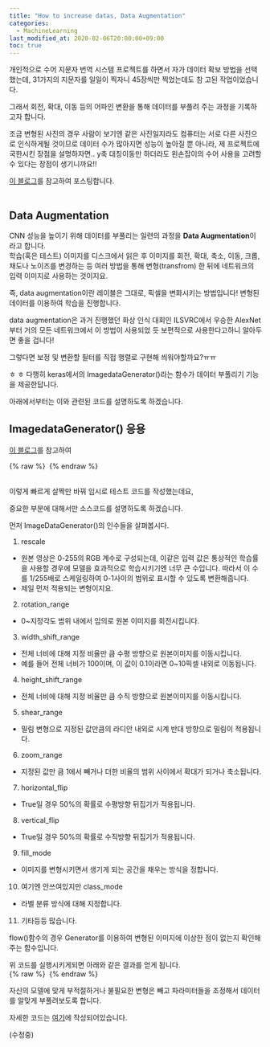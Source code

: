 ```yaml
---
title: "How to increase datas, Data Augmentation"
categories: 
  - MachineLearning
last_modified_at: 2020-02-06T20:00:00+09:00
toc: true
---
```


개인적으로 수어 지문자 번역 시스템 프로젝트를 하면서 자가 데이터 확보 방법을 선택했는데, 31가지의 지문자를 일일이 찍자니 45장씩만 찍었는데도 참 고된 작업이었습니다.<br/>

그래서 회전, 확대, 이동 등의 어파인 변환을 통해 데이터를 부풀려 주는 과정을 기록하고자 합니다.<br/>

조금 변형된 사진의 경우 사람이 보기엔 같은 사진일지라도 컴퓨터는 서로 다른 사진으로 인식하게될 것이므로 데이터 수가 많아지면 성능이 높아질 뿐 아니라, 제 프로젝트에 국한시킨 장점을 설명하자면.. y축 대칭이동만 하더라도 왼손잡이의 수어 사용을 고려할 수 있다는 장점이 생기니까요!!<br/>

[이 블로그](https://nmhkahn.github.io/CNN-Practice)를 참고하여 포스팅합니다.<br/><br/>

Data Augmentation
------
CNN 성능을 높이기 위해 데이터를 부풀리는 일련의 과정을 **Data Augmentation**이라고 합니다.<br/>
학습(혹은 테스트) 이미지를 디스크에서 읽은 후 이미지를 회전, 확대, 축소, 이동, 크롭, 채도나 노이즈를 변경하는 등 여러 방법을 통해 변형(transfrom) 한 뒤에 네트워크의 입력 이미지로 사용하는 것이지요.<br/>

즉, data augmentation이란 레이블은 그대로, 픽셀을 변화시키는 방법입니다! 변형된 데이터를 이용하여 학습을 진행합니다.<br/>

data augmentation은 과거 진행했던 화상 인식 대회인 ILSVRC에서 우승한 AlexNet 부터 거의 모든 네트워크에서 이 방법이 사용되었 듯 보편적으로 사용한다고하니 알아두면 좋을 겁니다!<br/>

그렇다면 보정 및 변환할 필터를 직접 행렬로 구현해 씌워야할까요?ㅠㅠ<br/>

ㅎ ㅎ 다행히 keras에서의 ImagedataGenerator()라는 함수가 데이터 부풀리기 기능을 제공한답니다.<br/>

아래에서부터는 이와 관련된 코드를 설명하도록 하겠습니다.<br/>

ImagedataGenerator() 응용
------

[이 블로그](https://tykimos.github.io/2017/06/10/CNN_Data_Augmentation/)를 참고하여 <br/>

{% raw %} <img src="https://ohjinjin.github.io/assets/images/20200206augmentation/capture1.JPG" alt=""> {% endraw %}

<br/>이렇게 빠르게 살짝만 바꿔 임시로 테스트 코드를 작성했는데요,<br/>

중요한 부분에 대해서만 소스코드를 설명하도록 하겠습니다.<br/>

먼저 ImageDataGenerator()의 인수들을 살펴봅시다.<br/>
1. rescale<br/>
- 원본 영상은 0-255의 RGB 계수로 구성되는데, 이같은 입력 값은 통상적인 학습률을 사용할 경우에 모델을 효과적으로 학습시키기엔 너무 큰 수입니다. 따라서 이 수를 1/255배로 스케일링하여 0-1사이의 범위로 표시할 수 있도록 변환해줍니다.<br/>
- 제일 먼저 적용되는 변형이지요.<br/>
2. rotation_range<br/>
- 0~지정각도 범위 내에서 임의로 원본 이미지를 회전시킵니다.<br/>
3. width_shift_range<br/>
- 전체 너비에 대해 지정 비율만 큼 수평 방향으로 원본이미지를 이동시킵니다.<br/>
- 예를 들어 전체 너비가 100이며, 이 값이 0.1이라면 0~10픽셀 내외로 이동됩니다.<br/>
4. height_shift_range<br/>
- 전체 너비에 대해 지정 비율만 큼 수직 방향으로 원본이미지를 이동시킵니다.<br/>
5. shear_range<br/>
- 밀림 변형으로 지정된 값만큼의 라디안 내외로 시계 반대 방향으로 밀림이 적용됩니다.<br/>
6. zoom_range<br/>
- 지정된 값만 큼 1에서 빼거나 더한 비율의 범위 사이에서 확대가 되거나 축소됩니다.<br/>
7. horizontal_flip<br/>
- True일 경우 50%의 확률로 수평방향 뒤집기가 적용됩니다.<br/>
8. vertical_flip<br/>
- True일 경우 50%의 확률로 수직방향 뒤집기가 적용됩니다.<br/>
9. fill_mode<br/>
- 이미지를 변형시키면서 생기게 되는 공간을 채우는 방식을 정합니다.<br/>
10. 여기엔 안쓰여있지만 class_mode<br/>
- 라벨 분류 방식에 대해 지정합니다.<br/>
11. 기타등등 많습니다.<br/>

flow()함수의 경우 Generator를 이용하여 변형된 이미지에 이상한 점이 없는지 확인해주는 함수입니다.<br/>

위 코드를 실행시키게되면 아래와 같은 결과를 얻게 됩니다.<br/>
{% raw %} <img src="https://ohjinjin.github.io/assets/images/20200206augmentation/capture2.JPG" alt=""> {% endraw %}

자신의 모델에 맞게 부적절하거나 불필요한 변형은 빼고 파라미터들을 조정해서 데이터를 알맞게 부풀려보도록 합니다.<br/>

자세한 코드는 [여기](https://github.com/DSC-SCH/sign_language_translator/blob/master/Image%20Augmentation.ipynb)에 작성되어있습니다.<br/>


(수정중)